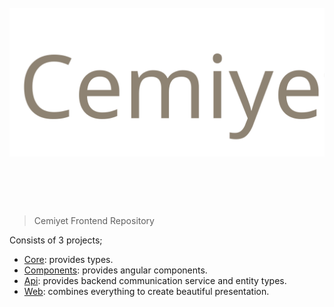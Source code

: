 <h1 align="center">
  <br>
  <img src="logo.svg" alt="Cemiyet">
  <br>
  <br>
  <br>
</h1>

> Cemiyet Frontend Repository

Consists of 3 projects;
- [Core](projects/core): provides types.
- [Components](projects/components): provides angular components.
- [Api](projects/api): provides backend communication service and entity types.
- [Web](projects/web): combines everything to create beautiful presentation. 
